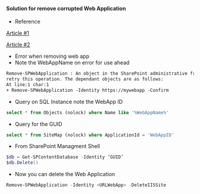 #### Solution for remove corrupted Web Application

- Reference

[Article #1](https://infomoss.blogspot.com/2019/03/solution-unable-to-remove-corrupted-web.html)

[Article #2](https://tinysharepoint.wordpress.com/2020/09/09/cannot-delete-web-application/)

- Error when removing web app
- Note the WebAppName on error for use ahead

```txt
Remove-SPWebApplication : An object in the SharePoint administrative framework, “SPWebApplication Name=WebAppName”, could not be deleted because other objects depend on it. Update all of these dependants to point to null or different objects and
retry this operation. The dependant objects are as follows:
At line:1 char:1
+ Remove-SPWebApplication -Identity https://mywebapp -Confirm
```
- Query on SQL Instance note the WebApp ID
```sql
select * from Objects (nolock) where Name like '%WebAppName%' 
```
- Query for the GUID 
```sql
select * from SiteMap (nolock) where ApplicationId = 'WebAppID'
```
- From SharePoint Managment Shell
```PowerShell
$db = Get-SPContentDatabase -Identity ‘GUID’
$db.Delete()
```
- Now you can delete the Web Application
```PowerShell
Remove-SPWebApplication -Identity <URLWebApp> -DeleteIISSite
```
